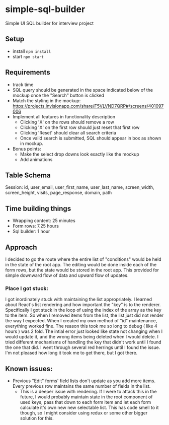 # simple-sql-builder

Simple UI SQL builder for interview project

## Setup

- install `npm install`
- start `npm start`

## Requirements

- track time
- SQL query should be generated in the space indicated below of the mockup once the "Search" button is clicked
- Match the styling in the mockup: https://projects.invisionapp.com/share/F5VLVND7QRP#/screens/401097006
- Implement all features in functionality description
  - Clicking 'X' on the rows should remove a row
  - Clicking 'X' on the first row should just reset that first row
  - Clicking 'Reset' should clear all search criteria
  - Once valid search is submitted, SQL should appear in box as shown in mockup.
- Bonus points:
  - Make the select drop downs look exactly like the mockup
  - Add animations

## Table Schema

Session:
id, user_email, user_first_name, user_last_name, screen_width, screen_height, visits, page_response, domain, path

## Time building things

- Wrapping content: 25 minutes
- Form rows: 7.25 hours
- Sql builder: 1 hour

## Approach

I decided to go the route where the entire list of "conditions" would be held in the state of the root app. The editing would be done inside each of the form rows, but the state would be stored in the root app. This provided for simple downward flow of data and upward flow of updates.

### Place I got stuck:

I got inordinately stuck with maintaining the list appropriately. I learned about React's list rendering and how important the "key" is to the renderer. Specifically I got stuck in the loop of using the index of the array as the key to the item. So when I removed items from the list, the list just did not render the way I expected. When I created my own method of "id" maintenance, everything worked fine. The reason this took me so long to debug ( like 4 hours ) was 2 fold. The intial error just looked like state not changing when I would update it, and the wrong items being deleted when I would delete. I tried different mechanisms of handling the key that didn't work until I found the one that did. I went through several red herrings until I found the issue. I'm not pleased how long it took me to get there, but I got there.

## Known issues:

- Previous "Edit" forms' field lists don't update as you add more items. Every previous row maintains the same number of fields in the list.
  - This is a deeper issue with rendering. If I were to attack this in the future, I would probably maintain state in the root component of used keys, pass that down to each form item and let each form calculate it's own new new selectable list. This has code smell to it though, so I might consider using redux or some other bigger solution for this.
